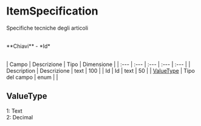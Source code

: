 # ItemSpecification
Specifiche tecniche degli articoli

<br>
**Chiavi**
- *Id*
<br><br>

| Campo | Descrizione | Tipo | Dimensione | 
| :--- | :--- | :--- | :--- | :--- |
| Description | Descrizione | text | 100 |
| Id | Id | text | 50 |
| [ValueType](#valuetype) | Tipo del campo | enum |  |

ValueType
---
1: Text<br>2: Decimal

